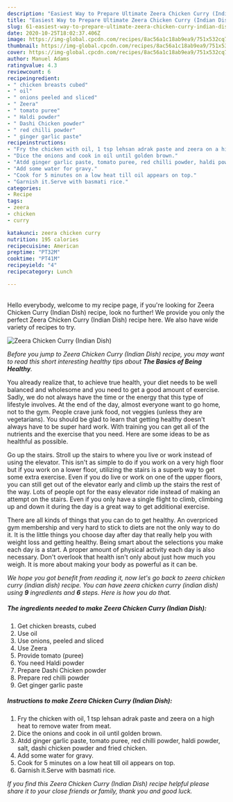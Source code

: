 ```yaml
---
description: "Easiest Way to Prepare Ultimate Zeera Chicken Curry (Indian Dish)"
title: "Easiest Way to Prepare Ultimate Zeera Chicken Curry (Indian Dish)"
slug: 61-easiest-way-to-prepare-ultimate-zeera-chicken-curry-indian-dish
date: 2020-10-25T18:02:37.406Z
image: https://img-global.cpcdn.com/recipes/8ac56a1c18ab9ea9/751x532cq70/zeera-chicken-curry-indian-dish-recipe-main-photo.jpg
thumbnail: https://img-global.cpcdn.com/recipes/8ac56a1c18ab9ea9/751x532cq70/zeera-chicken-curry-indian-dish-recipe-main-photo.jpg
cover: https://img-global.cpcdn.com/recipes/8ac56a1c18ab9ea9/751x532cq70/zeera-chicken-curry-indian-dish-recipe-main-photo.jpg
author: Manuel Adams
ratingvalue: 4.3
reviewcount: 6
recipeingredient:
- " chicken breasts cubed"
- " oil"
- " onions peeled and sliced"
- " Zeera"
- " tomato puree"
- " Haldi powder"
- " Dashi Chicken powder"
- " red chilli powder"
- " ginger garlic paste"
recipeinstructions:
- "Fry the chicken with oil, 1 tsp lehsan adrak paste and zeera on a high heat to remove water from meat."
- "Dice the onions and cook in oil until golden brown."
- "Atdd ginger garlic paste, tomato puree, red chilli powder, haldi powder, salt, dashi chicken powder and fried chicken."
- "Add some water for gravy."
- "Cook for 5 minutes on a low heat till oil appears on top."
- "Garnish it.Serve with basmati rice."
categories:
- Recipe
tags:
- zeera
- chicken
- curry

katakunci: zeera chicken curry 
nutrition: 195 calories
recipecuisine: American
preptime: "PT32M"
cooktime: "PT41M"
recipeyield: "4"
recipecategory: Lunch

---
```

<br>
Hello everybody, welcome to my recipe page, if you're looking for Zeera Chicken Curry (Indian Dish) recipe, look no further! We provide you only the perfect Zeera Chicken Curry (Indian Dish) recipe here. We also have wide variety of recipes to try.
<br>


![Zeera Chicken Curry (Indian Dish)](https://img-global.cpcdn.com/recipes/8ac56a1c18ab9ea9/751x532cq70/zeera-chicken-curry-indian-dish-recipe-main-photo.jpg)

<i>Before you jump to Zeera Chicken Curry (Indian Dish) recipe, you may want to read this short interesting healthy tips about <strong>The Basics of Being Healthy</strong>.</i>

You already realize that, to achieve true health, your diet needs to be well balanced and wholesome and you need to get a good amount of exercise. Sadly, we do not always have the time or the energy that this type of lifestyle involves. At the end of the day, almost everyone want to go home, not to the gym. People crave junk food, not veggies (unless they are vegetarians). You should be glad to learn that getting healthy doesn't always have to be super hard work. With training you can get all of the nutrients and the exercise that you need. Here are some ideas to be as healthful as possible.

Go up the stairs. Stroll up the stairs to where you live or work instead of using the elevator. This isn't as simple to do if you work on a very high floor but if you work on a lower floor, utilizing the stairs is a superb way to get some extra exercise. Even if you do live or work on one of the upper floors, you can still get out of the elevator early and climb up the stairs the rest of the way. Lots of people opt for the easy elevator ride instead of making an attempt on the stairs. Even if you only have a single flight to climb, climbing up and down it during the day is a great way to get additional exercise. 

There are all kinds of things that you can do to get healthy. An overpriced gym membership and very hard to stick to diets are not the only way to do it. It is the little things you choose day after day that really help you with weight loss and getting healthy. Being smart about the selections you make each day is a start. A proper amount of physical activity each day is also necessary. Don't overlook that health isn't only about just how much you weigh. It is more about making your body as powerful as it can be. 


<i>We hope you got benefit from reading it, now let's go back to zeera chicken curry (indian dish) recipe. You can have zeera chicken curry (indian dish) using <strong>9</strong> ingredients and <strong>6</strong> steps. Here is how you do that.
</i>

##### The ingredients needed to make Zeera Chicken Curry (Indian Dish):

1. Get  chicken breasts, cubed
1. Use  oil
1. Use  onions, peeled and sliced
1. Use  Zeera
1. Provide  tomato (puree)
1. You need  Haldi powder
1. Prepare  Dashi Chicken powder
1. Prepare  red chilli powder
1. Get  ginger garlic paste


##### Instructions to make Zeera Chicken Curry (Indian Dish):

1. Fry the chicken with oil, 1 tsp lehsan adrak paste and zeera on a high heat to remove water from meat.
1. Dice the onions and cook in oil until golden brown.
1. Atdd ginger garlic paste, tomato puree, red chilli powder, haldi powder, salt, dashi chicken powder and fried chicken.
1. Add some water for gravy.
1. Cook for 5 minutes on a low heat till oil appears on top.
1. Garnish it.Serve with basmati rice.


<i>If you find this Zeera Chicken Curry (Indian Dish) recipe helpful please share it to your close friends or family, thank you and good luck.</i>
